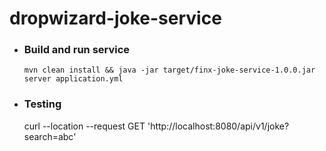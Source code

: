 # dropwizard-joke-service

* ### Build and run service

    `mvn clean install && java -jar target/finx-joke-service-1.0.0.jar server application.yml`

* ### Testing 
  curl --location --request GET 'http://localhost:8080/api/v1/joke?search=abc'

